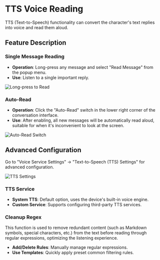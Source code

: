 # TTS Voice Reading

TTS (Text-to-Speech) functionality can convert the character's text replies into voice and read them aloud.

## Feature Description

### Single Message Reading
- **Operation**: Long-press any message and select "Read Message" from the popup menu.
- **Use**: Listen to a single important reply.

![Long-press to Read](/manuals/assets/voice/image3.png)

### Auto-Read
- **Operation**: Click the "Auto-Read" switch in the lower right corner of the conversation interface.
- **Use**: After enabling, all new messages will be automatically read aloud, suitable for when it's inconvenient to look at the screen.

![Auto-Read Switch](/manuals/assets/voice/image4.png)

## Advanced Configuration

Go to "Voice Service Settings" -> "Text-to-Speech (TTS) Settings" for advanced configuration.

![TTS Settings](/manuals/assets/voice/image5.png)

### TTS Service
- **System TTS**: Default option, uses the device's built-in voice engine.
- **Custom Service**: Supports configuring third-party TTS services.

### Cleanup Regex
This function is used to remove redundant content (such as Markdown symbols, special characters, etc.) from the text before reading through regular expressions, optimizing the listening experience.
- **Add/Delete Rules**: Manually manage regular expressions.
- **Use Templates**: Quickly apply preset common filtering rules.

